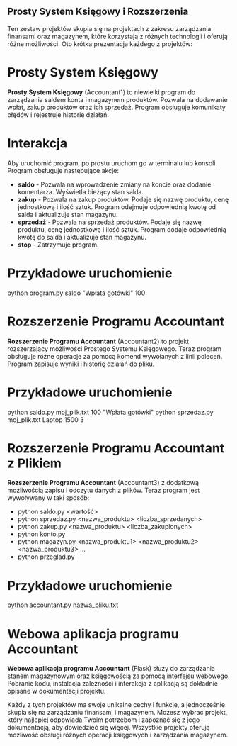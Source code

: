 ## Prosty System Księgowy i Rozszerzenia

Ten zestaw projektów skupia się na projektach z zakresu zarządzania finansami oraz magazynem, które korzystają z różnych technologii i oferują różne możliwości. 
Oto krótka prezentacja każdego z projektów:

# Prosty System Księgowy

**Prosty System Księgowy** (Accountant1) to niewielki program do zarządzania saldem konta i magazynem produktów. 
Pozwala na dodawanie wpłat, zakup produktów oraz ich sprzedaż. Program obsługuje komunikaty błędów i rejestruje historię działań.

# Interakcja

Aby uruchomić program, po prostu uruchom go w terminalu lub konsoli. Program obsługuje następujące akcje:

- **saldo** - Pozwala na wprowadzenie zmiany na koncie oraz dodanie komentarza. Wyświetla bieżący stan salda.
- **zakup** - Pozwala na zakup produktów. Podaje się nazwę produktu, cenę jednostkową i ilość sztuk. Program odejmuje odpowiednią kwotę od salda i aktualizuje stan magazynu.
- **sprzedaż** - Pozwala na sprzedaż produktów. Podaje się nazwę produktu, cenę jednostkową i ilość sztuk. Program dodaje odpowiednią kwotę do salda i aktualizuje stan magazynu.
- **stop** - Zatrzymuje program.

# Przykładowe uruchomienie

python program.py saldo "Wpłata gotówki" 100

# Rozszerzenie Programu Accountant

**Rozszerzenie Programu Accountant** (Accountant2) to projekt rozszerzający możliwości Prostego Systemu Księgowego. 
Teraz program obsługuje różne operacje za pomocą komend wywołanych z linii poleceń. Program zapisuje wyniki i historię działań do pliku.

# Przykładowe uruchomienie

python saldo.py moj_plik.txt 100 "Wpłata gotówki"
python sprzedaz.py moj_plik.txt Laptop 1500 3

# Rozszerzenie Programu Accountant z Plikiem

**Rozszerzenie Programu Accountant** (Accountant3) z dodatkową możliwością zapisu i odczytu danych z plików. 
Teraz program jest wywoływany w taki sposób:

- python saldo.py <plik> <wartość> <komentarz>
- python sprzedaz.py <plik> <nazwa_produktu> <cena> <liczba_sprzedanych>
- python zakup.py <plik> <nazwa_produktu> <cena> <liczba_zakupionych>
- python konto.py <plik>
- python magazyn.py <plik> <nazwa_produktu1> <nazwa_produktu2> <nazwa_produktu3> ...
- python przeglad.py <plik>

# Przykładowe uruchomienie

python accountant.py nazwa_pliku.txt

# Webowa aplikacja programu Accountant

**Webowa aplikacja programu Accountant** (Flask) służy do zarządzania stanem magazynowym oraz księgowością za pomocą interfejsu webowego. 
Pobranie kodu, instalacja zależności i interakcja z aplikacją są dokładnie opisane w dokumentacji projektu.


Każdy z tych projektów ma swoje unikalne cechy i funkcje, a jednocześnie skupia się na zarządzaniu finansami i magazynem. 
Możesz wybrać projekt, który najlepiej odpowiada Twoim potrzebom i zapoznać się z jego dokumentacją, aby dowiedzieć się więcej. 
Wszystkie projekty oferują możliwość obsługi różnych operacji księgowych i zarządzania magazynem.

